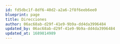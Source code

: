 ```yaml
---
id: fd5dbc1f-8df6-40d2-a2a6-2f8f6eeb6ee0
blueprint: page
title: Direcciones
author: 06ac68ab-d29f-41e9-9b9a-dd4da3996484
updated_by: 06ac68ab-d29f-41e9-9b9a-dd4da3996484
updated_at: 1689814989
---
```

